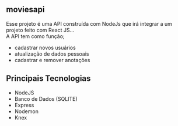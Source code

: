 ## moviesapi

Esse projeto é uma API construída com NodeJs que irá integrar a um projeto feito com React JS...<br>
A API tem como função;
- cadastrar novos usuários
- atualização de dados pessoais
- cadastrar e remover anotações

##

## Principais Tecnologias

- NodeJS 
- Banco de Dados (SQLITE)
- Express
- Nodemon
- Knex

